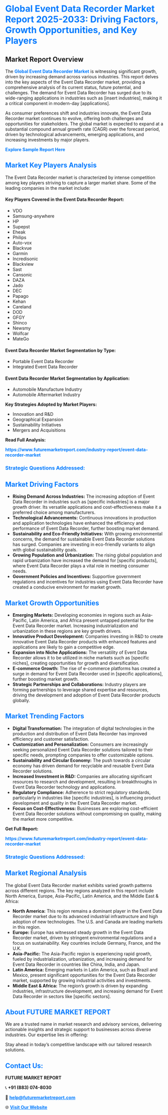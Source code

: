 <h1 style="color: #007BFF;">Global Event Data Recorder Market Report 2025-2033: Driving Factors, Growth Opportunities, and Key Players</h1>

<section id="overview">
<h2>Market Report Overview</h2>
<p>The <a href="https://www.futuremarketreport.com/industry-report/event-data-recorder-market" style="color: #007BFF; text-decoration: none;"><strong>Global Event Data Recorder Market</strong></a> is witnessing significant growth, driven by increasing demand across various industries. This report delves into the key aspects of the Event Data Recorder market, providing a comprehensive analysis of its current status, future potential, and challenges. The demand for Event Data Recorder has surged due to its wide-ranging applications in industries such as [insert industries], making it a critical component in modern-day [applications].</p>
<p>As consumer preferences shift and industries innovate, the Event Data Recorder market continues to evolve, offering both challenges and opportunities for stakeholders. The global market is expected to expand at a substantial compound annual growth rate (CAGR) over the forecast period, driven by technological advancements, emerging applications, and increasing investments by major players.</p>
</section>

<section id="overview">
<p><a href="https://www.futuremarketreport.com/request-sample/reportId=75145" style="color: #007BFF; text-decoration: none;"><strong>Explore Sample Report Here</strong></a></p>
</section>

<section id="key-players">
<h2 style="color: #007BFF;">Market Key Players Analysis</h2>
<p>The Event Data Recorder market is characterized by intense competition among key players striving to capture a larger market share. Some of the leading companies in the market include:</p>
<h4>Key Players Covered in the Event Data Recorder Report:</h4>
<ul><li>VDO</li><li>Samsung-anywhere</li><li>HP</li><li>Supepst</li><li>Eheak</li><li>Philips</li><li>Auto-vox</li><li>Blackvue</li><li>Garmin</li><li>Incredisonic</li><li>Blackview</li><li>Sast</li><li>Cansonic</li><li>DAZA</li><li>Jado</li><li>DEC</li><li>Papago</li><li>Kehan</li><li>Careland</li><li>DOD</li><li>GFGY</li><li>Shinco</li><li>Newsmy</li><li>Wolfcar</li><li>MateGo</li></ul>
<h4>Event Data Recorder Market Segmentation by Type:</h4>
<ul><li>Portable Event Data Recorder</li><li>Integrated Event Data Recorder</li></ul>

<h4>Event Data Recorder Market Segmentation by Application:</h4>
<ul><li>Automobile Manufacture Industry</li><li>Automobile Aftermarket Industry</li></ul>
<p><strong>Key Strategies Adopted by Market Players:</strong></p>
<ul>
<li>Innovation and R&D</li>
<li>Geographical Expansion</li>
<li>Sustainability Initiatives</li>
<li>Mergers and Acquisitions</li>
</ul>
</section>

<section>
<p><strong>Read Full Analysis: </strong></p><a href="https://www.futuremarketreport.com/industry-report/event-data-recorder-market" style="color: #007BFF; text-decoration: none;"><strong>https://www.futuremarketreport.com/industry-report/event-data-recorder-market</strong></a>
<h3 style="color: #007BFF;">Strategic Questions Addressed:</h3>
</section>

<section id="driving-factors">
<h2 style="color: #007BFF;">Market Driving Factors</h2>
<ul>
<li><strong>Rising Demand Across Industries:</strong> The increasing adoption of Event Data Recorder in industries such as [specific industries] is a major growth driver. Its versatile applications and cost-effectiveness make it a preferred choice among manufacturers.</li>
<li><strong>Technological Advancements:</strong> Continuous innovations in production and application technologies have enhanced the efficiency and performance of Event Data Recorder, further boosting market demand.</li>
<li><strong>Sustainability and Eco-Friendly Initiatives:</strong> With growing environmental concerns, the demand for sustainable Event Data Recorder solutions has surged. Companies are investing in eco-friendly variants to align with global sustainability goals.</li>
<li><strong>Growing Population and Urbanization:</strong> The rising global population and rapid urbanization have increased the demand for [specific products], where Event Data Recorder plays a vital role in meeting consumer needs.</li>
<li><strong>Government Policies and Incentives:</strong> Supportive government regulations and incentives for industries using Event Data Recorder have created a conducive environment for market growth.</li>
</ul>
</section>

<section id="growth-opportunities">
<h2 style="color: #007BFF;">Market Growth Opportunities</h2>
<ul>
<li><strong>Emerging Markets:</strong> Developing economies in regions such as Asia-Pacific, Latin America, and Africa present untapped potential for the Event Data Recorder market. Increasing industrialization and urbanization in these regions are key growth drivers.</li>
<li><strong>Innovative Product Development:</strong> Companies investing in R&D to create innovative Event Data Recorder products with enhanced features and applications are likely to gain a competitive edge.</li>
<li><strong>Expansion into Niche Applications:</strong> The versatility of Event Data Recorder allows it to be utilized in niche markets such as [specific niches], creating opportunities for growth and diversification.</li>
<li><strong>E-commerce Growth:</strong> The rise of e-commerce platforms has created a surge in demand for Event Data Recorder used in [specific applications], further boosting market growth.</li>
<li><strong>Strategic Partnerships and Collaborations:</strong> Industry players are forming partnerships to leverage shared expertise and resources, driving the development and adoption of Event Data Recorder products globally.</li>
</ul>
</section>

<section id="trending-factors">
<h2 style="color: #007BFF;">Market Trending Factors</h2>
<ul>
<li><strong>Digital Transformation:</strong> The integration of digital technologies in the production and distribution of Event Data Recorder has improved efficiency and customer satisfaction.</li>
<li><strong>Customization and Personalization:</strong> Consumers are increasingly seeking personalized Event Data Recorder solutions tailored to their specific needs, prompting companies to offer customizable options.</li>
<li><strong>Sustainability and Circular Economy:</strong> The push towards a circular economy has driven demand for recyclable and reusable Event Data Recorder solutions.</li>
<li><strong>Increased Investment in R&D:</strong> Companies are allocating significant resources to research and development, resulting in breakthroughs in Event Data Recorder technology and applications.</li>
<li><strong>Regulatory Compliance:</strong> Adherence to strict regulatory standards, particularly in industries like [specific industries], is influencing product development and quality in the Event Data Recorder market.</li>
<li><strong>Focus on Cost-Effectiveness:</strong> Businesses are exploring cost-efficient Event Data Recorder solutions without compromising on quality, making the market more competitive.</li>
</ul>
</section>

<section>
<p><strong>Get Full Report: </strong></p><a href="https://www.futuremarketreport.com/industry-report/event-data-recorder-market" style="color: #007BFF; text-decoration: none;"><strong>https://www.futuremarketreport.com/industry-report/event-data-recorder-market</strong></a>
<h3 style="color: #007BFF;">Strategic Questions Addressed:</h3>
</section>


<section id="regional-analysis">
<h2 style="color: #007BFF;">Market Regional Analysis</h2>
<p>The global Event Data Recorder market exhibits varied growth patterns across different regions. The key regions analyzed in this report include North America, Europe, Asia-Pacific, Latin America, and the Middle East & Africa:</p>
<ul>
<li><strong>North America:</strong> This region remains a dominant player in the Event Data Recorder market due to its advanced industrial infrastructure and high adoption of new technologies. The U.S. and Canada are leading markets in this region.</li>
<li><strong>Europe:</strong> Europe has witnessed steady growth in the Event Data Recorder market, driven by stringent environmental regulations and a focus on sustainability. Key countries include Germany, France, and the U.K.</li>
<li><strong>Asia-Pacific:</strong> The Asia-Pacific region is experiencing rapid growth, fueled by industrialization, urbanization, and increasing demand for Event Data Recorder in countries like China, India, and Japan.</li>
<li><strong>Latin America:</strong> Emerging markets in Latin America, such as Brazil and Mexico, present significant opportunities for the Event Data Recorder market, supported by growing industrial activities and investments.</li>
<li><strong>Middle East & Africa:</strong> The region’s growth is driven by expanding industries, infrastructure development, and increasing demand for Event Data Recorder in sectors like [specific sectors].</li>
</ul>
</section>

<footer>
<h2 style="color: #007BFF;">About FUTURE MARKET REPORT</h2>
<p>We are a trusted name in market research and advisory services, delivering actionable insights and strategic support to businesses across diverse industries. Our expertise lies in offering:</p>

<p>Stay ahead in today’s competitive landscape with our tailored research solutions.</p>

<h2 style="color: #007BFF;">Contact Us:</h2>
<p><strong>FUTURE MARKET REPORT</strong></p>
<p>📞 <strong>+91 (883) 074-8030</strong></p>
<p>📧 <strong><a href="mailto:help@futuremarketreport.com" style="color: #007BFF;">help@futuremarketreport.com</a></strong></p>
<p>🌐 <strong><a href="https://www.futuremarketreport.com/" style="color: #007BFF;">Visit Our Website</a></strong></p>
</footer>